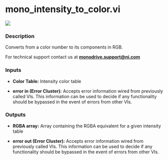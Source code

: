 # mono_intensity_to_color.vi

<p class="img_container">
<img class="lg_img" src="../mono_intensity_to_color.png"/>
</p>

### Description

Converts from a color number to its components in RGB.

For technical support contact us at <b>monodrive.support@ni.com</b> 

### Inputs

- **Color Table:**  Intensity color table
 

- **error in (Error Cluster):** Accepts error information wired from previously called VIs. This information can be used to decide if any functionality should be bypassed in the event of errors from other VIs. 

### Outputs

- **RGBA array:**  Array containing the RGBA equivalent for a given intensity
table
 

- **error out (Error Cluster):** Accepts error information wired from previously called VIs. This information can be used to decide if any functionality should be bypassed in the event of errors from other VIs. 

<p>&nbsp;</p>
